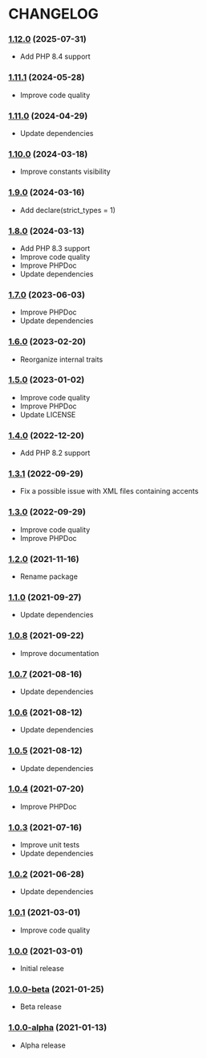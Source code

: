 CHANGELOG
=========

### [1.12.0](https://github.com/webeweb/xmltv-library/tree/v1.12.0) (2025-07-31)

- Add PHP 8.4 support

### [1.11.1](https://github.com/webeweb/xmltv-library/tree/v1.11.1) (2024-05-28)

- Improve code quality

### [1.11.0](https://github.com/webeweb/xmltv-library/tree/v1.11.0) (2024-04-29)

- Update dependencies

### [1.10.0](https://github.com/webeweb/xmltv-library/tree/v1.10.0) (2024-03-18)

- Improve constants visibility

### [1.9.0](https://github.com/webeweb/xmltv-library/tree/v1.9.0) (2024-03-16)

- Add declare(strict_types = 1)

### [1.8.0](https://github.com/webeweb/xmltv-library/tree/v1.8.0) (2024-03-13)

- Add PHP 8.3 support
- Improve code quality
- Improve PHPDoc
- Update dependencies

### [1.7.0](https://github.com/webeweb/xmltv-library/tree/v1.7.0) (2023-06-03)

- Improve PHPDoc
- Update dependencies

### [1.6.0](https://github.com/webeweb/xmltv-library/tree/v1.6.0) (2023-02-20)

- Reorganize internal traits

### [1.5.0](https://github.com/webeweb/xmltv-library/tree/v1.5.0) (2023-01-02)

- Improve code quality
- Improve PHPDoc
- Update LICENSE

### [1.4.0](https://github.com/webeweb/xmltv-library/tree/v1.4.0) (2022-12-20)

- Add PHP 8.2 support

### [1.3.1](https://github.com/webeweb/xmltv-library/tree/v1.3.1) (2022-09-29)

- Fix a possible issue with XML files containing accents

### [1.3.0](https://github.com/webeweb/xmltv-library/tree/v1.3.0) (2022-09-29)

- Improve code quality
- Improve PHPDoc

### [1.2.0](https://github.com/webeweb/xmltv-library/tree/v1.2.0) (2021-11-16)

- Rename package

### [1.1.0](https://github.com/webeweb/xmltv-library/tree/v1.1.0) (2021-09-27)

- Update dependencies

### [1.0.8](https://github.com/webeweb/xmltv-library/tree/v1.0.8) (2021-09-22)

- Improve documentation

### [1.0.7](https://github.com/webeweb/xmltv-library/tree/v1.0.7) (2021-08-16)

- Update dependencies

### [1.0.6](https://github.com/webeweb/xmltv-library/tree/v1.0.6) (2021-08-12)

- Update dependencies

### [1.0.5](https://github.com/webeweb/xmltv-library/tree/v1.0.5) (2021-08-12)

- Update dependencies

### [1.0.4](https://github.com/webeweb/xmltv-library/tree/v1.0.4) (2021-07-20)

- Improve PHPDoc

### [1.0.3](https://github.com/webeweb/xmltv-library/tree/v1.0.3) (2021-07-16)

- Improve unit tests
- Update dependencies

### [1.0.2](https://github.com/webeweb/xmltv-library/tree/v1.0.2) (2021-06-28)

- Update dependencies

### [1.0.1](https://github.com/webeweb/xmltv-library/tree/v1.0.1) (2021-03-01)

- Improve code quality

### [1.0.0](https://github.com/webeweb/xmltv-library/tree/v1.0.0) (2021-03-01)

- Initial release

### [1.0.0-beta](https://github.com/webeweb/xmltv-library/tree/v1.0.0-beta) (2021-01-25)

- Beta release

### [1.0.0-alpha](https://github.com/webeweb/xmltv-library/tree/v1.0.0-alpha) (2021-01-13)

- Alpha release
